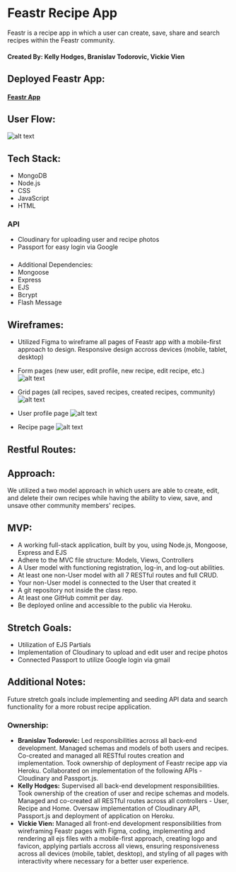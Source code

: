# Feastr Recipe App
Feastr is a recipe app in which a user can create, save, share and search recipes within the Feastr community.

#### Created By: Kelly Hodges, Branislav Todorovic, Vickie Vien


## Deployed Feastr App:
#### [Feastr App](https://feastr.herokuapp.com/)


## User Flow:
![alt text](https://i.imgur.com/TqacmMv.png "recipe userflow")


## Tech Stack:
- MongoDB
- Node.js
- CSS
- JavaScript
- HTML


### API
- Cloudinary for uploading user and recipe photos
- Passport for easy login via Google


###
- Additional Dependencies:
- Mongoose
- Express
- EJS
- Bcrypt
- Flash Message


## Wireframes:
-  Utilized Figma to wireframe all pages of Feastr app with a mobile-first approach to design. Responsive design accross devices (mobile, tablet, desktop)


- Form pages (new user, edit profile, new recipe, edit recipe, etc.)
![alt text](https://i.imgur.com/Ef2xfHT.png "form page wireframes")


- Grid pages (all recipes, saved recipes, created recipes, community)
![alt text](https://i.imgur.com/CKgtefs.png "grid page wireframes")


- User profile page
![alt text](https://i.imgur.com/JtCwEvg.png "profile page wireframe")


- Recipe page
![alt text](https://i.imgur.com/hLdem17.png "recipe page wireframe")


## Restful Routes:



## Approach:
We utilized a two model approach in which users are able to create, edit, and delete their own recipes while having the ability to view, save, and unsave other community members' recipes.


## MVP:
- A working full-stack application, built by you, using Node.js, Mongoose, Express and EJS
- Adhere to the MVC file structure: Models, Views, Controllers
- A User model with functioning registration, log-in, and log-out abilities.
- At least one non-User model with all 7 RESTful routes and full CRUD.
- Your non-User model is connected to the User that created it
- A git repository not inside the class repo.
- At least one GitHub commit per day.
- Be deployed online and accessible to the public via Heroku.


## Stretch Goals:
- Utilization of EJS Partials
- Implementation of Cloudinary to upload and edit user and recipe photos
- Connected Passport to utilize Google login via gmail


## Additional Notes:
Future stretch goals include implementing and seeding API data and search functionality for a more robust recipe application.

### Ownership:
- **Branislav Todorovic:** Led responsibilities across all back-end development. Managed schemas and models of both users and recipes. Co-created and managed all RESTful routes creation and implementation. Took ownership of deployment of Feastr recipe app via Heroku. Collaborated  on implementation of the following APIs - Cloudinary and Passport.js.
- **Kelly Hodges:** Supervised all back-end development responsibilities. Took ownership of the creation of user and recipe schemas and models. Managed and co-created all RESTful routes across all controllers - User, Recipe and Home.  Oversaw implementation of Cloudinary API, Passport.js and deployment of application on Heroku. 
- **Vickie Vien:** Managed all front-end development responsibilities from wireframing Feastr pages with Figma, coding, implementing and rendering all ejs files with a mobile-first approach, creating logo and favicon, applying partials accross all views, ensuring responsiveness across all devices (mobile, tablet, desktop), and styling of all pages with interactivity where necessary for a better user experience.